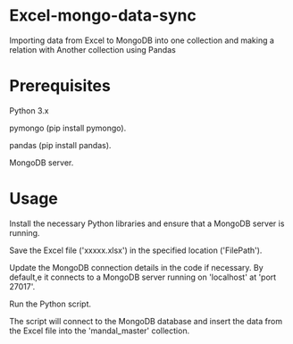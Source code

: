 # Excel-mongo-data-sync

Importing data from Excel to MongoDB into one collection and making a relation with
Another collection using Pandas


# Prerequisites

Python 3.x

pymongo  (pip install pymongo).

pandas  (pip install pandas).

MongoDB server.

# Usage

Install the necessary Python libraries and ensure that a MongoDB server is running.

Save the Excel file ('xxxxx.xlsx') in the specified location ('FilePath').

Update the MongoDB connection details in the code if necessary. By default,e it connects to a MongoDB server running on 'localhost' at 'port 27017'.

Run the Python script.

The script will connect to the MongoDB database and insert the data from the Excel file into the 'mandal_master' collection.
